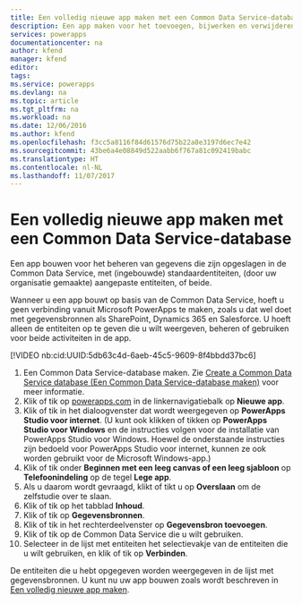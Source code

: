```yaml
---
title: Een volledig nieuwe app maken met een Common Data Service-database | Microsoft Docs
description: Een app maken voor het toevoegen, bijwerken en verwijderen van records.
services: powerapps
documentationcenter: na
author: kfend
manager: kfend
editor: 
tags: 
ms.service: powerapps
ms.devlang: na
ms.topic: article
ms.tgt_pltfrm: na
ms.workload: na
ms.date: 12/06/2016
ms.author: kfend
ms.openlocfilehash: f3cc5a8116f84d61576d75b22a8e3197d6ec7e42
ms.sourcegitcommit: 43be6a4e08849d522aabb6f767a81c092419babc
ms.translationtype: HT
ms.contentlocale: nl-NL
ms.lasthandoff: 11/07/2017
---
```

# <a name="create-an-app-from-scratch-using-a-common-data-service-database"></a>Een volledig nieuwe app maken met een Common Data Service-database
Een app bouwen voor het beheren van gegevens die zijn opgeslagen in de Common Data Service, met (ingebouwde) standaardentiteiten, (door uw organisatie gemaakte) aangepaste entiteiten, of beide.

Wanneer u een app bouwt op basis van de Common Data Service, hoeft u geen verbinding vanuit Microsoft PowerApps te maken, zoals u dat wel doet met gegevensbronnen als SharePoint, Dynamics 365 en Salesforce. U hoeft alleen de entiteiten op te geven die u wilt weergeven, beheren of gebruiken voor beide activiteiten in de app.

[!VIDEO nb:cid:UUID:5db63c4d-6aeb-45c5-9609-8f4bbdd37bc6]


1. Een Common Data Service-database maken. Zie [Create a Common Data Service database (Een Common Data Service-database maken)](create-database.md) voor meer informatie.
2. Klik of tik op [powerapps.com](https://web.powerapps.com) in de linkernavigatiebalk op **Nieuwe app**.
3. Klik of tik in het dialoogvenster dat wordt weergegeven op **PowerApps Studio voor internet**. (U kunt ook klikken of tikken op **PowerApps Studio voor Windows** en de instructies volgen voor de installatie van PowerApps Studio voor Windows. Hoewel de onderstaande instructies zijn bedoeld voor PowerApps Studio voor internet, kunnen ze ook worden gebruikt voor de Microsoft Windows-app.)
4. Klik of tik onder **Beginnen met een leeg canvas of een leeg sjabloon** op **Telefoonindeling** op de tegel **Lege app**.
5. Als u daarom wordt gevraagd, klikt of tikt u op **Overslaan** om de zelfstudie over te slaan.
6. Klik of tik op het tabblad **Inhoud**.
7. Klik of tik op **Gegevensbronnen**.
8. Klik of tik in het rechterdeelvenster op **Gegevensbron toevoegen**.
9. Klik of tik op de Common Data Service die u wilt gebruiken.
10. Selecteer in de lijst met entiteiten het selectievakje van de entiteiten die u wilt gebruiken, en klik of tik op **Verbinden**.

De entiteiten die u hebt opgegeven worden weergegeven in de lijst met gegevensbronnen. U kunt nu uw app bouwen zoals wordt beschreven in [Een volledig nieuwe app maken](get-started-create-from-blank.md).

